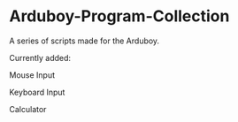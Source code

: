 # Arduboy-Program-Collection
A series of scripts made for the Arduboy.


Currently added:

Mouse Input

Keyboard Input

Calculator
